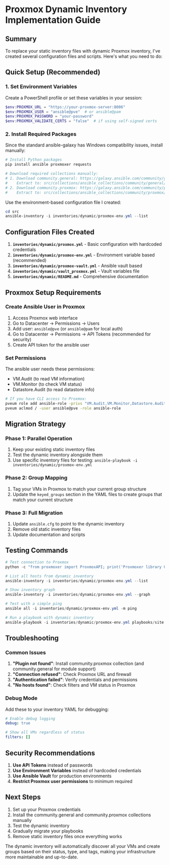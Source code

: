 # Proxmox Dynamic Inventory Implementation Guide

## Summary

To replace your static inventory files with dynamic Proxmox inventory, I've created several configuration files and scripts. Here's what you need to do:

## Quick Setup (Recommended)

### 1. Set Environment Variables

Create a PowerShell profile or set these variables in your session:

```powershell
$env:PROXMOX_URL = "https://your-proxmox-server:8006"
$env:PROXMOX_USER = "ansible@pve"  # or ansible@pam
$env:PROXMOX_PASSWORD = "your-password"
$env:PROXMOX_VALIDATE_CERTS = "false"  # if using self-signed certs
```

### 2. Install Required Packages

Since the standard ansible-galaxy has Windows compatibility issues, install manually:

```powershell
# Install Python packages
pip install ansible proxmoxer requests

# Download required collections manually:
# 1. Download community.general: https://galaxy.ansible.com/community/general
#    Extract to: src/collections/ansible_collections/community/general/
# 2. Download community.proxmox: https://galaxy.ansible.com/community/proxmox
#    Extract to: src/collections/ansible_collections/community/proxmox/
```
Use the environment-based configuration file I created:

```powershell
cd src
ansible-inventory -i inventories/dynamic/proxmox-env.yml --list
```

## Configuration Files Created

1. **`inventories/dynamic/proxmox.yml`** - Basic configuration with hardcoded credentials
2. **`inventories/dynamic/proxmox-env.yml`** - Environment variable based (recommended)
3. **`inventories/dynamic/proxmox-vault.yml`** - Ansible vault based
4. **`inventories/dynamic/vault_proxmox.yml`** - Vault variables file
5. **`inventories/dynamic/README.md`** - Comprehensive documentation

## Proxmox Setup Requirements

### Create Ansible User in Proxmox

1. Access Proxmox web interface
2. Go to Datacenter → Permissions → Users
3. Add user: `ansible@pve` (or `ansible@pam` for local auth)
4. Go to Datacenter → Permissions → API Tokens (recommended for security)
5. Create API token for the ansible user

### Set Permissions

The ansible user needs these permissions:
- VM.Audit (to read VM information)
- VM.Monitor (to check VM status)  
- Datastore.Audit (to read datastore info)

```bash
# If you have CLI access to Proxmox:
pveum role add ansible-role -privs "VM.Audit,VM.Monitor,Datastore.Audit"
pveum aclmod / -user ansible@pve -role ansible-role
```

## Migration Strategy

### Phase 1: Parallel Operation
1. Keep your existing static inventory files
2. Test the dynamic inventory alongside them
3. Use specific inventory files for testing: `ansible-playbook -i inventories/dynamic/proxmox-env.yml`

### Phase 2: Group Mapping
1. Tag your VMs in Proxmox to match your current group structure
2. Update the `keyed_groups` section in the YAML files to create groups that match your current structure

### Phase 3: Full Migration
1. Update `ansible.cfg` to point to the dynamic inventory
2. Remove old static inventory files
3. Update documentation and scripts

## Testing Commands

```powershell
# Test connection to Proxmox
python -c "from proxmoxer import ProxmoxAPI; print('Proxmoxer library OK')"

# List all hosts from dynamic inventory
ansible-inventory -i inventories/dynamic/proxmox-env.yml --list

# Show inventory graph
ansible-inventory -i inventories/dynamic/proxmox-env.yml --graph

# Test with a simple ping
ansible all -i inventories/dynamic/proxmox-env.yml -m ping

# Run a playbook with dynamic inventory
ansible-playbook -i inventories/dynamic/proxmox-env.yml playbooks/site.yml
```

## Troubleshooting

### Common Issues

1. **"Plugin not found"**: Install community.proxmox collection (and community.general for module support)
2. **"Connection refused"**: Check Proxmox URL and firewall
3. **"Authentication failed"**: Verify credentials and permissions
4. **"No hosts found"**: Check filters and VM status in Proxmox

### Debug Mode

Add these to your inventory YAML for debugging:
```yaml
# Enable debug logging
debug: true

# Show all VMs regardless of status
filters: []
```

## Security Recommendations

1. **Use API Tokens** instead of passwords
2. **Use Environment Variables** instead of hardcoded credentials
3. **Use Ansible Vault** for production environments
4. **Restrict Proxmox user permissions** to minimum required

## Next Steps

1. Set up your Proxmox credentials
2. Install the community.general and community.proxmox collections manually
3. Test the dynamic inventory
4. Gradually migrate your playbooks
5. Remove static inventory files once everything works

The dynamic inventory will automatically discover all your VMs and create groups based on their status, type, and tags, making your infrastructure more maintainable and up-to-date.

